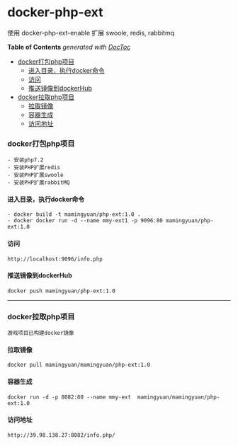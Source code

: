 # docker-php-ext
使用 docker-php-ext-enable 扩展 swoole, redis, rabbitmq 


<!-- START doctoc generated TOC please keep comment here to allow auto update -->
<!-- DON'T EDIT THIS SECTION, INSTEAD RE-RUN doctoc TO UPDATE -->
**Table of Contents**  *generated with [DocToc](https://github.com/thlorenz/doctoc)*

- [docker打包php项目](#docker%E6%89%93%E5%8C%85php%E9%A1%B9%E7%9B%AE)
  - [进入目录，执行docker命令](#%E8%BF%9B%E5%85%A5%E7%9B%AE%E5%BD%95%E6%89%A7%E8%A1%8Cdocker%E5%91%BD%E4%BB%A4)
  - [访问](#%E8%AE%BF%E9%97%AE)
  - [推送镜像到dockerHub](#%E6%8E%A8%E9%80%81%E9%95%9C%E5%83%8F%E5%88%B0dockerhub)
- [docker拉取php项目](#docker%E6%8B%89%E5%8F%96php%E9%A1%B9%E7%9B%AE)
  - [拉取镜像](#%E6%8B%89%E5%8F%96%E9%95%9C%E5%83%8F)
  - [容器生成](#%E5%AE%B9%E5%99%A8%E7%94%9F%E6%88%90)
  - [访问地址](#%E8%AE%BF%E9%97%AE%E5%9C%B0%E5%9D%80)

<!-- END doctoc generated TOC please keep comment here to allow auto update -->

### docker打包php项目
    - 安装php7.2
    - 安装PHP扩展redis
    - 安装PHP扩展swoole
    - 安装PHP扩展rabbitMQ

#### 进入目录，执行docker命令
    - docker build -t mamingyuan/php-ext:1.0 .
    - docker docker run -d --name mmy-ext1 -p 9096:80 mamingyuan/php-ext:1.0

#### 访问
    http://localhost:9096/info.php

#### 推送镜像到dockerHub
    docker push mamingyuan/php-ext:1.0

---

### docker拉取php项目
    游戏项目已构建docker镜像

#### 拉取镜像  
    docker pull mamingyuan/mamingyuan/php-ext:1.0
####  容器生成  
    docker run -d -p 8082:80 --name mmy-ext  mamingyuan/mamingyuan/php-ext:1.0
#### 访问地址  
    http://39.98.138.27:8082/info.php/
